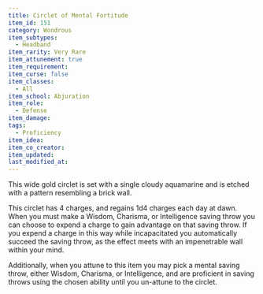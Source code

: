 ```yaml
---
title: Circlet of Mental Fortitude
item_id: 151
category: Wondrous
item_subtypes:
  - Headband
item_rarity: Very Rare
item_attunement: true
item_requirement:
item_curse: false
item_classes:
  - All
item_school: Abjuration
item_role:
  - Defense
item_damage:
tags:
  - Proficiency
item_idea:
item_co_creator:
item_updated:
last_modified_at:
---
```


This wide gold circlet is set with a single cloudy aquamarine and is etched with a pattern resembling a brick wall.

This circlet has 4 charges, and regains 1d4 charges each day at dawn. When you must make a Wisdom, Charisma, or Intelligence saving throw you can choose to expend a charge to gain advantage on that saving throw.
If you expend a charge in this way while incapacitated you automatically succeed the saving throw, as the effect meets with an impenetrable wall within your mind.

Additionally, when you attune to this item you may pick a mental saving throw, either Wisdom, Charisma, or Intelligence, and are proficient in saving throws using the chosen ability until you un-attune to the circlet.
